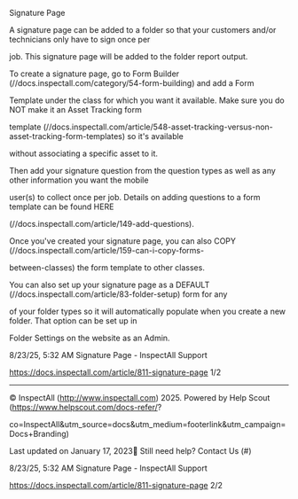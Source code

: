Signature Page

A signature page can be added to a folder so that your customers and/or technicians only have to sign once per

job.  This signature page will be added to the folder report output.

To create a signature page, go to Form Builder (//docs.inspectall.com/category/54-form-building) and add a Form

Template under the class for which you want it available.  Make sure you do NOT make it an Asset Tracking form

template (//docs.inspectall.com/article/548-asset-tracking-versus-non-asset-tracking-form-templates) so it's available

without associating a specific asset to it.

Then add your signature question from the question types as well as any other information you want the mobile

user(s) to collect once per job.  Details on adding questions to a form template can be found HERE

(//docs.inspectall.com/article/149-add-questions).

Once you've created your signature page, you can also COPY (//docs.inspectall.com/article/159-can-i-copy-forms-

between-classes) the form template to other classes.

You can also set up your signature page as a DEFAULT (//docs.inspectall.com/article/83-folder-setup) form for any

of your folder types so it will automatically populate when you create a new folder.  That option can be set up in

Folder Settings on the website as an Admin.

8/23/25, 5:32 AM Signature Page - InspectAll Support

https://docs.inspectall.com/article/811-signature-page 1/2


---

© InspectAll (http://www.inspectall.com) 2025. Powered by Help Scout (https://www.helpscout.com/docs-refer/?

co=InspectAll&utm_source=docs&utm_medium=footerlink&utm_campaign=Docs+Branding)

Last updated on January 17, 2023 Still need help? Contact Us (#)

8/23/25, 5:32 AM Signature Page - InspectAll Support

https://docs.inspectall.com/article/811-signature-page 2/2

